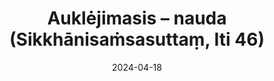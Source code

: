 ---
layout: page
title: 'Auklėjimasis – nauda (Sikkhānisaṁsasuttaṃ, Iti 46)'
category: bylota
index: 
sortIndex: 46
suttacentral: iti46
date: 2024-04-18
tags: 
---